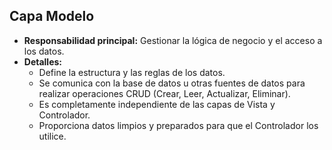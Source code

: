 ## Capa Modelo

- **Responsabilidad principal:** Gestionar la lógica de negocio y el acceso a los datos.
- **Detalles:**
  - Define la estructura y las reglas de los datos.
  - Se comunica con la base de datos u otras fuentes de datos para realizar operaciones CRUD (Crear, Leer, Actualizar, Eliminar).
  - Es completamente independiente de las capas de Vista y Controlador.
  - Proporciona datos limpios y preparados para que el Controlador los utilice.